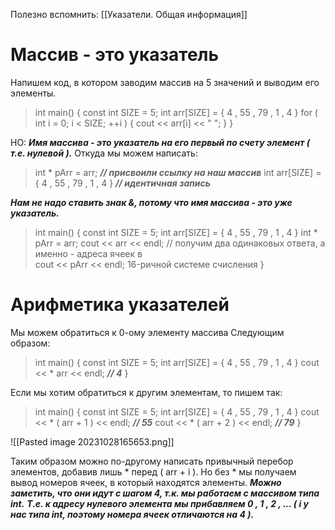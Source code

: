 Полезно вспомнить: [[Указатели. Общая информация]]
# Массив - это указатель

Напишем код, в котором заводим массив на 5 значений и выводим его элементы.

>int main() {
>	const int SIZE = 5;
>	int arr[SIZE] = { 4 , 55 , 79 , 1 , 4 }
>	for ( int i = 0; i < SIZE; ++i ) { cout << arr[i] << " "; }
>}

НО: ***Имя массива - это указатель на его первый по счету элемент ( т.е. нулевой ).***
Откуда мы можем написать:

>int * pArr = arr;        ***// присвоили ссылку на наш массив***
>int arr[SIZE] = { 4 , 55 , 79 , 1 , 4 }    ***// идентичная запись***

***Нам не надо ставить знак &, потому что имя массива - это уже указатель.***

>int main() {
>	const int SIZE = 5;
>	int arr[SIZE] = { 4 , 55 , 79 , 1 , 4 }
>	int * pArr = arr; 
>	cout << arr << endl;            // получим два одинаковых ответа, а именно - адреса ячеек в  
>	cout << pArr << endl;             16-ричной системе счисления
>}

# Арифметика указателей

Мы можем обратиться к 0-ому элементу массива Следующим образом:

>int main() {
>	const int SIZE = 5;
>	int arr[SIZE] = { 4 , 55 , 79 , 1 , 4 }
>	cout << * arr << endl;                     ***// 4***
>}

Если мы хотим обратиться к другим элементам, то пишем так:

>int main() {
>	const int SIZE = 5;
>	int arr[SIZE] = { 4 , 55 , 79 , 1 , 4 }
>	cout << * ( arr + 1 ) << endl;                     ***// 55***
>	cout << * ( arr + 2 ) << endl;                     ***// 79***
>}


![[Pasted image 20231028165653.png]]

Таким образом можно по-другому написать привычный перебор элементов, добавив лишь * перед ( arr + i ). Но без * мы получаем вывод номеров ячеек, в который находятся элементы. 
***Можно заметить, что они идут с шагом 4, т.к. мы работаем с массивом типа int.***
***Т.е. к адресу нулевого элемента мы прибавляем 0 , 1 , 2 , ... ( i у нас типа int, поэтому номера ячеек отличаются на 4 ).***
